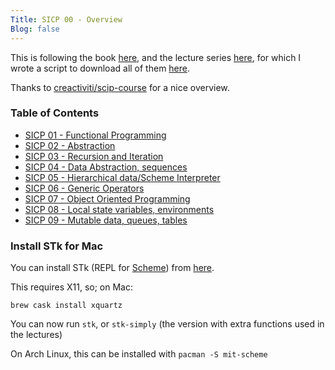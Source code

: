 ```yaml
---
Title: SICP 00 - Overview
Blog: false
---
```


This is following the book [here](https://github.com/sarabander/sicp-pdf), and the lecture series [here](https://archive.org/details/ucberkeley-webcast-PL3E89002AA9B9879E?sort=titleSorter), for which I wrote a script to download all of them [here](https://gist.github.com/seanbreckenridge/44854575b03e7f643b19bf40cf7e21bd).

Thanks to [creactiviti/scip-course](https://github.com/creactiviti/sicp-course) for a nice overview.

### Table of Contents

* [SICP 01 - Functional Programming](../01)
* [SICP 02 - Abstraction](../02)
* [SICP 03 - Recursion and Iteration](../03)
* [SICP 04 - Data Abstraction, sequences](../04)
* [SICP 05 - Hierarchical data/Scheme Interpreter](../05)
* [SICP 06 - Generic Operators](../06)
* [SICP 07 - Object Oriented Programming](../07)
* [SICP 08 - Local state variables, environments](../08)
* [SICP 09 - Mutable data, queues, tables](../09)

### Install STk for Mac

You can install STk (REPL for [Scheme](https://en.wikipedia.org/wiki/Scheme_(programming_language))) from [here](https://inst.eecs.berkeley.edu/~scheme/precompiled/OSX/).

This requires X11, so; on Mac:

`brew cask install xquartz`

You can now run `stk`, or `stk-simply` (the version with extra functions used in the lectures)

On Arch Linux, this can be installed with `pacman -S mit-scheme`


